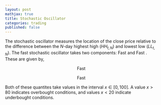 ```yaml
---
layout: post
mathjax: true
title: Stochastic Oscillator
categories: trading
published: false
---
```


The stochastic oscillator measures the location of the close price relative to the difference between the $N$-day highest high ($HH_{t,N}$) and lowest low ($LL_{t,N}$). The fast stochastic oscillator takes two components: $\text{Fast } % K_{t,N}$ and $\text{Fast } % D_{t,N}$. These are given by,

$$
\text{Fast } % K_{t,N} = \frac{C_t - LL_{t,N}}{HH_{t,N} - LL_{t,N}} \times 100 
$$

$$
\text{Fast } % D_{t,N} = \frac{1}{n} \sum_{i = 0}^{n-1} %K_{t-i, N}
$$

Both of these quantites take values in the interval $x \in [0,100]$. A value $x > 80$ indicates overbought conditions, and values $x < 20$ indicate underbought conditions. 